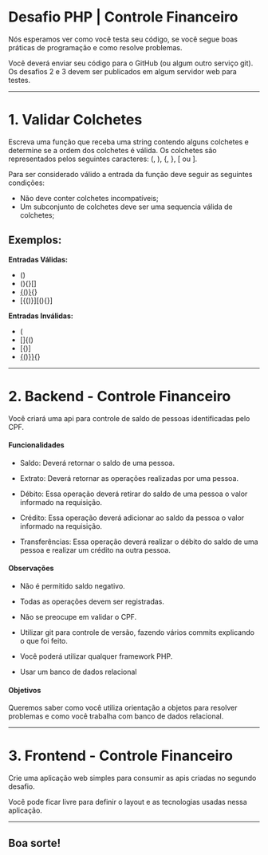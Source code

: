 Desafio PHP | Controle Financeiro
==========================

Nós esperamos ver como você testa seu código, se você segue boas práticas de programação e como resolve problemas.

Você deverá enviar seu código para o GitHub (ou algum outro serviço git). Os desafios 2 e 3 devem ser publicados em algum servidor web para testes.

---

# 1. Validar Colchetes

Escreva uma função que receba uma string contendo alguns colchetes e determine se a ordem dos colchetes é válida. Os colchetes são representados pelos seguintes caracteres: (, ), {, }, [ ou ].

Para ser considerado válido a entrada da função deve seguir as seguintes condições:

* Não deve conter colchetes incompatíveis;
* Um subconjunto de colchetes deve ser uma sequencia válida de colchetes;


## Exemplos:

**Entradas Válidas:**

* ()
* (){}[]
* [{()}](){}
* [{()}][(){}]

**Entradas Inválidas:**

* (
* []{()
* [{)]
* [{()}}](){}

---

# 2. Backend - Controle Financeiro

Você criará uma api para controle de saldo de pessoas identificadas pelo CPF. 

#### Funcionalidades

* Saldo: Deverá retornar o saldo de uma pessoa.

* Extrato: Deverá retornar as operações realizadas por uma pessoa.

* Débito: Essa operação deverá retirar do saldo de uma pessoa o valor informado na requisição.

* Crédito: Essa operação deverá adicionar ao saldo da pessoa o valor informado na requisição.

* Transferências: Essa operação deverá realizar o débito do saldo de uma pessoa e realizar um crédito na outra pessoa.

#### Observações

* Não é permitido saldo negativo.

* Todas as operações devem ser registradas.

* Não se preocupe em validar o CPF.

* Utilizar git para controle de versão, fazendo vários commits explicando o que foi feito.

* Você poderá utilizar qualquer framework PHP.

* Usar um banco de dados relacional

#### Objetivos

Queremos saber como você utiliza orientação a objetos para resolver problemas e como você trabalha com banco de dados relacional.

---

# 3. Frontend - Controle Financeiro

Crie uma aplicação web simples para consumir as apis criadas no segundo desafio. 

Você pode ficar livre para definir o layout e as tecnologias usadas nessa aplicação.

---

## Boa sorte!
